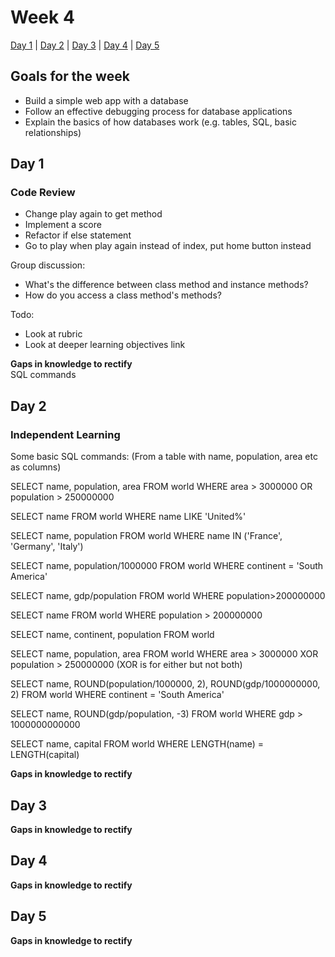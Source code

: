 # Week 4

[Day 1](#day-1) | [Day 2](#day-2) | [Day 3](#day-3) | [Day 4](#day-4) | [Day 5](#day-5)

## Goals for the week

- Build a simple web app with a database
- Follow an effective debugging process for database applications
- Explain the basics of how databases work (e.g. tables, SQL, basic relationships)

## Day 1

### Code Review

- Change play again to get method
- Implement a score
- Refactor if else statement
- Go to play when play again instead of index, put home button instead

Group discussion:
- What's the difference between class method and instance methods?
- How do you access a class method's methods? 

Todo:
- Look at rubric
- Look at deeper learning objectives link

**Gaps in knowledge to rectify**  
SQL commands  

## Day 2

### Independent Learning

Some basic SQL commands:
(From a table with name, population, area etc as columns)

SELECT name, population, area FROM world
WHERE area > 3000000
OR population > 250000000

SELECT name FROM world
WHERE name LIKE 'United%'

SELECT name, population 
FROM world
WHERE name IN ('France', 'Germany', 'Italy')

SELECT name, population/1000000
FROM world
WHERE continent = 'South America'

SELECT name, gdp/population
FROM world
WHERE population>200000000

SELECT name FROM world
WHERE population > 200000000

SELECT name, continent, population FROM world

SELECT name, population, area FROM world
WHERE area > 3000000
XOR 
population > 250000000
(XOR is for either but not both)

SELECT name, ROUND(population/1000000, 2), ROUND(gdp/1000000000, 2)
FROM world
WHERE continent = 'South America'

SELECT name, ROUND(gdp/population, -3)
FROM world
WHERE gdp > 1000000000000

SELECT name, capital FROM world
WHERE LENGTH(name) = LENGTH(capital)

**Gaps in knowledge to rectify**

## Day 3


**Gaps in knowledge to rectify**

## Day 4

**Gaps in knowledge to rectify**


## Day 5


**Gaps in knowledge to rectify**
